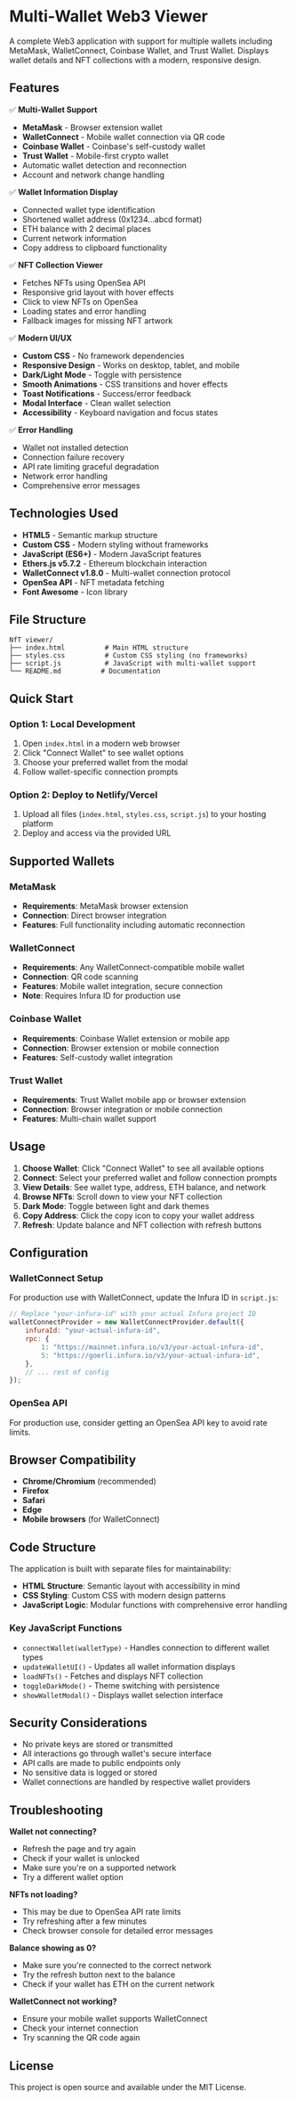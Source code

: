 # Multi-Wallet Web3 Viewer

A complete Web3 application with support for multiple wallets including MetaMask, WalletConnect, Coinbase Wallet, and Trust Wallet. Displays wallet details and NFT collections with a modern, responsive design.

## Features

✅ **Multi-Wallet Support**
- **MetaMask** - Browser extension wallet
- **WalletConnect** - Mobile wallet connection via QR code
- **Coinbase Wallet** - Coinbase's self-custody wallet
- **Trust Wallet** - Mobile-first crypto wallet
- Automatic wallet detection and reconnection
- Account and network change handling

✅ **Wallet Information Display**
- Connected wallet type identification
- Shortened wallet address (0x1234...abcd format)
- ETH balance with 2 decimal places
- Current network information
- Copy address to clipboard functionality

✅ **NFT Collection Viewer**
- Fetches NFTs using OpenSea API
- Responsive grid layout with hover effects
- Click to view NFTs on OpenSea
- Loading states and error handling
- Fallback images for missing NFT artwork

✅ **Modern UI/UX**
- **Custom CSS** - No framework dependencies
- **Responsive Design** - Works on desktop, tablet, and mobile
- **Dark/Light Mode** - Toggle with persistence
- **Smooth Animations** - CSS transitions and hover effects
- **Toast Notifications** - Success/error feedback
- **Modal Interface** - Clean wallet selection
- **Accessibility** - Keyboard navigation and focus states

✅ **Error Handling**
- Wallet not installed detection
- Connection failure recovery
- API rate limiting graceful degradation
- Network error handling
- Comprehensive error messages

## Technologies Used

- **HTML5** - Semantic markup structure
- **Custom CSS** - Modern styling without frameworks
- **JavaScript (ES6+)** - Modern JavaScript features
- **Ethers.js v5.7.2** - Ethereum blockchain interaction
- **WalletConnect v1.8.0** - Multi-wallet connection protocol
- **OpenSea API** - NFT metadata fetching
- **Font Awesome** - Icon library

## File Structure

```
NfT viewer/
├── index.html          # Main HTML structure
├── styles.css          # Custom CSS styling (no frameworks)
├── script.js           # JavaScript with multi-wallet support
└── README.md          # Documentation
```

## Quick Start

### Option 1: Local Development
1. Open `index.html` in a modern web browser
2. Click "Connect Wallet" to see wallet options
3. Choose your preferred wallet from the modal
4. Follow wallet-specific connection prompts

### Option 2: Deploy to Netlify/Vercel
1. Upload all files (`index.html`, `styles.css`, `script.js`) to your hosting platform
2. Deploy and access via the provided URL

## Supported Wallets

### MetaMask
- **Requirements**: MetaMask browser extension
- **Connection**: Direct browser integration
- **Features**: Full functionality including automatic reconnection

### WalletConnect
- **Requirements**: Any WalletConnect-compatible mobile wallet
- **Connection**: QR code scanning
- **Features**: Mobile wallet integration, secure connection
- **Note**: Requires Infura ID for production use

### Coinbase Wallet
- **Requirements**: Coinbase Wallet extension or mobile app
- **Connection**: Browser extension or mobile connection
- **Features**: Self-custody wallet integration

### Trust Wallet
- **Requirements**: Trust Wallet mobile app or browser extension
- **Connection**: Browser integration or mobile connection
- **Features**: Multi-chain wallet support

## Usage

1. **Choose Wallet**: Click "Connect Wallet" to see all available options
2. **Connect**: Select your preferred wallet and follow connection prompts
3. **View Details**: See wallet type, address, ETH balance, and network
4. **Browse NFTs**: Scroll down to view your NFT collection
5. **Dark Mode**: Toggle between light and dark themes
6. **Copy Address**: Click the copy icon to copy your wallet address
7. **Refresh**: Update balance and NFT collection with refresh buttons

## Configuration

### WalletConnect Setup
For production use with WalletConnect, update the Infura ID in `script.js`:

```javascript
// Replace "your-infura-id" with your actual Infura project ID
walletConnectProvider = new WalletConnectProvider.default({
    infuraId: "your-actual-infura-id",
    rpc: {
        1: "https://mainnet.infura.io/v3/your-actual-infura-id",
        5: "https://goerli.infura.io/v3/your-actual-infura-id",
    },
    // ... rest of config
});
```

### OpenSea API
For production use, consider getting an OpenSea API key to avoid rate limits.

## Browser Compatibility

- **Chrome/Chromium** (recommended)
- **Firefox**
- **Safari**
- **Edge**
- **Mobile browsers** (for WalletConnect)

## Code Structure

The application is built with separate files for maintainability:

- **HTML Structure**: Semantic layout with accessibility in mind
- **CSS Styling**: Custom CSS with modern design patterns
- **JavaScript Logic**: Modular functions with comprehensive error handling

### Key JavaScript Functions

- `connectWallet(walletType)` - Handles connection to different wallet types
- `updateWalletUI()` - Updates all wallet information displays
- `loadNFTs()` - Fetches and displays NFT collection
- `toggleDarkMode()` - Theme switching with persistence
- `showWalletModal()` - Displays wallet selection interface

## Security Considerations

- No private keys are stored or transmitted
- All interactions go through wallet's secure interface
- API calls are made to public endpoints only
- No sensitive data is logged or stored
- Wallet connections are handled by respective wallet providers

## Troubleshooting

**Wallet not connecting?**
- Refresh the page and try again
- Check if your wallet is unlocked
- Make sure you're on a supported network
- Try a different wallet option

**NFTs not loading?**
- This may be due to OpenSea API rate limits
- Try refreshing after a few minutes
- Check browser console for detailed error messages

**Balance showing as 0?**
- Make sure you're connected to the correct network
- Try the refresh button next to the balance
- Check if your wallet has ETH on the current network

**WalletConnect not working?**
- Ensure your mobile wallet supports WalletConnect
- Check your internet connection
- Try scanning the QR code again

## License

This project is open source and available under the MIT License.
